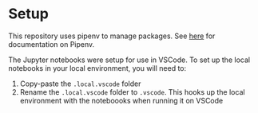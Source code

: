 # Setup
This repository uses pipenv to manage packages. See [here](https://packaging.python.org/tutorials/managing-dependencies/) for documentation on Pipenv.

The Jupyter notebooks were setup for use in VSCode. To set up the local notebooks in your local environment, you will need to:

1. Copy-paste the `.local.vscode` folder
2. Rename the `.local.vscode` folder to `.vscode`. This hooks up the local environment with the noteboooks when running it on VSCode
